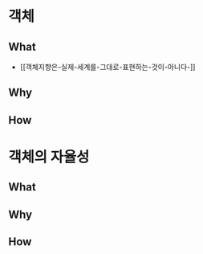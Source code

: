 # 객체

## What

- [[객체지향은-실제-세계를-그대로-표현하는-것이-아니다-]]

## Why

## How

# 객체의 자율성

## What

## Why

## How
